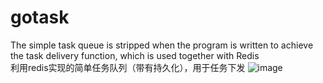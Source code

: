 # gotask
The simple task queue is stripped when the program is written to achieve the task delivery function, which is used together with Redis<br>
利用redis实现的简单任务队列（带有持久化），用于任务下发
![image](https://user-images.githubusercontent.com/74412075/153556999-b7489265-796b-43a0-a3d0-787457c429ac.png)
